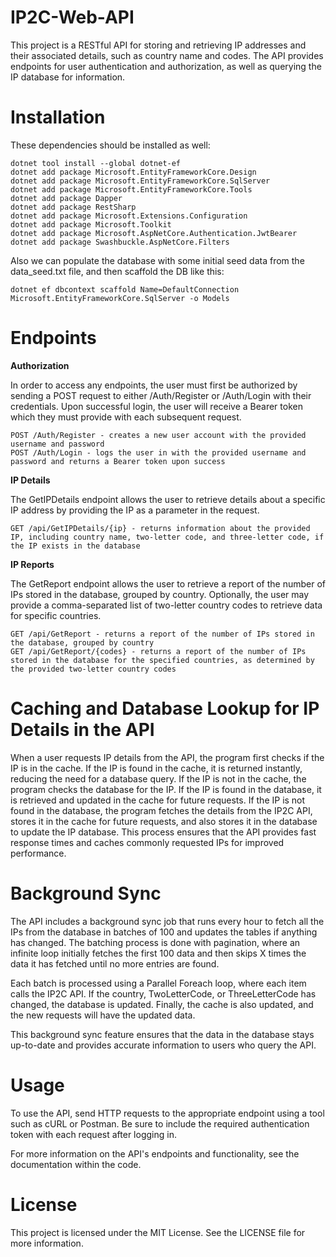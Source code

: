 # IP2C-Web-API

This project is a RESTful API for storing and retrieving IP addresses and their associated details, such as country name and codes. The API provides endpoints for user authentication and authorization, as well as querying the IP database for information.
# Installation

These dependencies should be installed as well:
```
dotnet tool install --global dotnet-ef
dotnet add package Microsoft.EntityFrameworkCore.Design
dotnet add package Microsoft.EntityFrameworkCore.SqlServer
dotnet add package Microsoft.EntityFrameworkCore.Tools
dotnet add package Dapper
dotnet add package RestSharp
dotnet add package Microsoft.Extensions.Configuration
dotnet add package Microsoft.Toolkit
dotnet add package Microsoft.AspNetCore.Authentication.JwtBearer 
dotnet add package Swashbuckle.AspNetCore.Filters
```

Also we can populate the database with some initial seed data from the data_seed.txt file, and then scaffold the DB like this:
```
dotnet ef dbcontext scaffold Name=DefaultConnection  Microsoft.EntityFrameworkCore.SqlServer -o Models
```
# Endpoints
__Authorization__

In order to access any endpoints, the user must first be authorized by sending a POST request to either /Auth/Register or /Auth/Login with their credentials. Upon successful login, the user will receive a Bearer token which they must provide with each subsequent request.

    POST /Auth/Register - creates a new user account with the provided username and password
    POST /Auth/Login - logs the user in with the provided username and password and returns a Bearer token upon success    

__IP Details__

The GetIPDetails endpoint allows the user to retrieve details about a specific IP address by providing the IP as a parameter in the request.

    GET /api/GetIPDetails/{ip} - returns information about the provided IP, including country name, two-letter code, and three-letter code, if the IP exists in the database

__IP Reports__

The GetReport endpoint allows the user to retrieve a report of the number of IPs stored in the database, grouped by country. Optionally, the user may provide a comma-separated list of two-letter country codes to retrieve data for specific countries.

    GET /api/GetReport - returns a report of the number of IPs stored in the database, grouped by country
    GET /api/GetReport/{codes} - returns a report of the number of IPs stored in the database for the specified countries, as determined by the provided two-letter country codes
    
# Caching and Database Lookup for IP Details in the API
When a user requests IP details from the API, the program first checks if the IP is in the cache. If the IP is found in the cache, it is returned instantly, reducing the need for a database query. If the IP is not in the cache, the program checks the database for the IP. If the IP is found in the database, it is retrieved and updated in the cache for future requests. If the IP is not found in the database, the program fetches the details from the IP2C API, stores it in the cache for future requests, and also stores it in the database to update the IP database. This process ensures that the API provides fast response times and caches commonly requested IPs for improved performance.

# Background Sync

The API includes a background sync job that runs every hour to fetch all the IPs from the database in batches of 100 and updates the tables if anything has changed. The batching process is done with pagination, where an infinite loop initially fetches the first 100 data and then skips X times the data it has fetched until no more entries are found.

Each batch is processed using a Parallel Foreach loop, where each item calls the IP2C API. If the country, TwoLetterCode, or ThreeLetterCode has changed, the database is updated. Finally, the cache is also updated, and the new requests will have the updated data.

This background sync feature ensures that the data in the database stays up-to-date and provides accurate information to users who query the API.

# Usage
To use the API, send HTTP requests to the appropriate endpoint using a tool such as cURL or Postman. Be sure to include the required authentication token with each request after logging in.

For more information on the API's endpoints and functionality, see the documentation within the code.

# License

This project is licensed under the MIT License. See the LICENSE file for more information.
